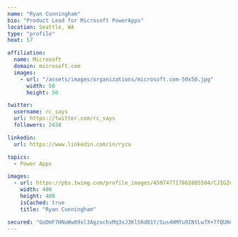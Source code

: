 ```yaml
---
name: "Ryan Cunningham"
bio: "Product Lead for Microsoft PowerApps"
location: Seattle, WA
type: "profile"
heat: 57

affiliation:
  name: Microsoft
  domain: microsoft.com
  images:
    - url: "/assets/images/organizations/microsoft.com-50x50.jpg"
      width: 50
      height: 50

twitter:
  username: rc_says
  url: https://twitter.com/rc_says
  followers: 2434

linkedin:
  url: https://www.linkedin.com/in/rycu

topics:
  - Power Apps

images:
  - url: https://pbs.twimg.com/profile_images/459747717862805504/CJIGZejd_400x400.png
    width: 400
    height: 400
    isCached: true
    title: "Ryan Cunningham"

secured: "GoDmF7HNuWw09xl3AgzxchvMq3xJ3KlSKd01Y/Sus4HMYu9INtLw7X+7fQUHATdzpwC6JhuiPoAo7UmsVWSX4akG2xmUe/NAQmPdVSX1yXrNLEST35RjNUQ78MAxBaJ70tL+SQWtrF+WvpADqj42aN0JON6bKw4f1ZBX2kFGOklODT6w8N9bfEKNNhVqHe8LY1UyJTsVSF4RihR5ogHxbwVNaMx1SahfG2UWZ887zHzrd7EY47MZlLhLPQxyX9jcJvmUQEpuKg1HLZc/QKdH4Rl6nkjamfHzrMeAJVttv+0NYImJPANv7Jz+itSHIUkoNJeGfYhOgXJFYWTqvLkv3lk13WD/Q7qaMZzUdp+XpwKjCtG2E1CIsO1r3Xmv1VGJDlSf+Xxg7gKdAL7Q+ueYqPJPR3eVo4mZ/AgE5Na3yRc=;M/89d3rtUZKgE2oN40xjLg=="
---
```


